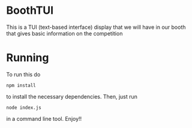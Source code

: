 # BoothTUI
This is a TUI (text-based interface) display that we will have in our booth that gives basic information on the competition

# Running
To run this do
```
npm install
```
to install the necessary dependencies. Then, just run
```
node index.js
```
in a command line tool. Enjoy!!